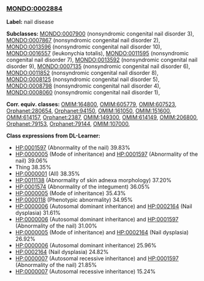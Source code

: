 
### [MONDO:0002884](http://purl.obolibrary.org/obo/MONDO_0002884)
**Label:** nail disease

**Subclasses:** [MONDO:0007900](http://purl.obolibrary.org/obo/MONDO_0007900) (nonsyndromic congenital nail disorder 3), [MONDO:0007867](http://purl.obolibrary.org/obo/MONDO_0007867) (nonsyndromic congenital nail disorder 2), [MONDO:0013596](http://purl.obolibrary.org/obo/MONDO_0013596) (nonsyndromic congenital nail disorder 10), [MONDO:0016557](http://purl.obolibrary.org/obo/MONDO_0016557) (leukonychia totalis), [MONDO:0011595](http://purl.obolibrary.org/obo/MONDO_0011595) (nonsyndromic congenital nail disorder 7), [MONDO:0013592](http://purl.obolibrary.org/obo/MONDO_0013592) (nonsyndromic congenital nail disorder 9), [MONDO:0007135](http://purl.obolibrary.org/obo/MONDO_0007135) (nonsyndromic congenital nail disorder 6), [MONDO:0011852](http://purl.obolibrary.org/obo/MONDO_0011852) (nonsyndromic congenital nail disorder 8), [MONDO:0008125](http://purl.obolibrary.org/obo/MONDO_0008125) (nonsyndromic congenital nail disorder 5), [MONDO:0008798](http://purl.obolibrary.org/obo/MONDO_0008798) (nonsyndromic congenital nail disorder 4), [MONDO:0008060](http://purl.obolibrary.org/obo/MONDO_0008060) (nonsyndromic congenital nail disorder 1), 

**Corr. equiv. classes:** [OMIM:164800](http://purl.obolibrary.org/obo/OMIM_164800), [OMIM:605779](http://purl.obolibrary.org/obo/OMIM_605779), [OMIM:607523](http://purl.obolibrary.org/obo/OMIM_607523), [Orphanet:280654](http://www.orpha.net/ORDO/Orphanet_280654), [Orphanet:94150](http://www.orpha.net/ORDO/Orphanet_94150), [OMIM:161050](http://purl.obolibrary.org/obo/OMIM_161050), [OMIM:151600](http://purl.obolibrary.org/obo/OMIM_151600), [OMIM:614157](http://purl.obolibrary.org/obo/OMIM_614157), [Orphanet:2387](http://www.orpha.net/ORDO/Orphanet_2387), [OMIM:149300](http://purl.obolibrary.org/obo/OMIM_149300), [OMIM:614149](http://purl.obolibrary.org/obo/OMIM_614149), [OMIM:206800](http://purl.obolibrary.org/obo/OMIM_206800), [Orphanet:79153](http://www.orpha.net/ORDO/Orphanet_79153), [Orphanet:79144](http://www.orpha.net/ORDO/Orphanet_79144), [OMIM:107000](http://purl.obolibrary.org/obo/OMIM_107000), 

**Class expressions from DL-Learner:**

- [HP:0001597](http://purl.obolibrary.org/obo/HP_0001597) (Abnormality of the nail) 39.83%
- [HP:0000005](http://purl.obolibrary.org/obo/HP_0000005) (Mode of inheritance) and [HP:0001597](http://purl.obolibrary.org/obo/HP_0001597) (Abnormality of the nail) 39.06%
- Thing 38.35%
- [HP:0000001](http://purl.obolibrary.org/obo/HP_0000001) (All) 38.35%
- [HP:0011138](http://purl.obolibrary.org/obo/HP_0011138) (Abnormality of skin adnexa morphology) 37.20%
- [HP:0001574](http://purl.obolibrary.org/obo/HP_0001574) (Abnormality of the integument) 36.05%
- [HP:0000005](http://purl.obolibrary.org/obo/HP_0000005) (Mode of inheritance) 35.43%
- [HP:0000118](http://purl.obolibrary.org/obo/HP_0000118) (Phenotypic abnormality) 34.95%
- [HP:0000006](http://purl.obolibrary.org/obo/HP_0000006) (Autosomal dominant inheritance) and [HP:0002164](http://purl.obolibrary.org/obo/HP_0002164) (Nail dysplasia) 31.61%
- [HP:0000006](http://purl.obolibrary.org/obo/HP_0000006) (Autosomal dominant inheritance) and [HP:0001597](http://purl.obolibrary.org/obo/HP_0001597) (Abnormality of the nail) 31.00%
- [HP:0000005](http://purl.obolibrary.org/obo/HP_0000005) (Mode of inheritance) and [HP:0002164](http://purl.obolibrary.org/obo/HP_0002164) (Nail dysplasia) 26.92%
- [HP:0000006](http://purl.obolibrary.org/obo/HP_0000006) (Autosomal dominant inheritance) 25.96%
- [HP:0002164](http://purl.obolibrary.org/obo/HP_0002164) (Nail dysplasia) 24.82%
- [HP:0000007](http://purl.obolibrary.org/obo/HP_0000007) (Autosomal recessive inheritance) and [HP:0001597](http://purl.obolibrary.org/obo/HP_0001597) (Abnormality of the nail) 21.85%
- [HP:0000007](http://purl.obolibrary.org/obo/HP_0000007) (Autosomal recessive inheritance) 15.24%


